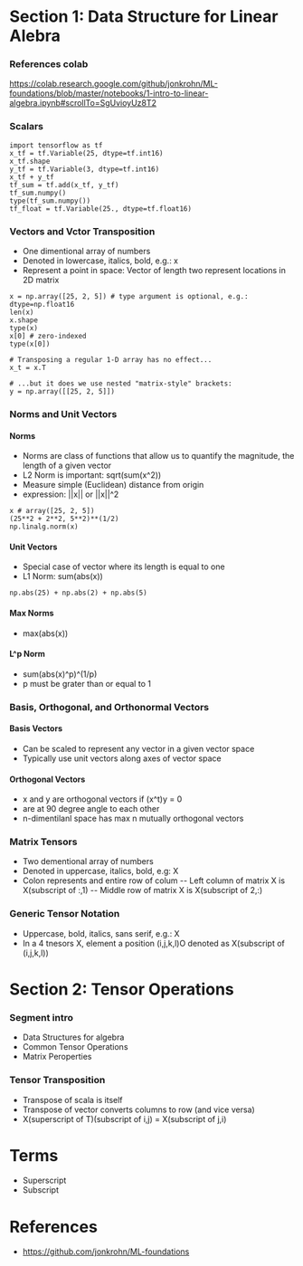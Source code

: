# Section 1: Data Structure for Linear Alebra

### References colab
https://colab.research.google.com/github/jonkrohn/ML-foundations/blob/master/notebooks/1-intro-to-linear-algebra.ipynb#scrollTo=SgUvioyUz8T2

### Scalars
```
import tensorflow as tf
x_tf = tf.Variable(25, dtype=tf.int16)
x_tf.shape
y_tf = tf.Variable(3, dtype=tf.int16)
x_tf + y_tf
tf_sum = tf.add(x_tf, y_tf)
tf_sum.numpy()
type(tf_sum.numpy())
tf_float = tf.Variable(25., dtype=tf.float16)
```

### Vectors and Vctor Transposition
- One dimentional array of numbers
- Denoted in lowercase, italics, bold, e.g.: x
- Represent a point in space: Vector of length two represent locations in 2D matrix
```
x = np.array([25, 2, 5]) # type argument is optional, e.g.: dtype=np.float16
len(x)
x.shape
type(x)
x[0] # zero-indexed
type(x[0])
```

```
# Transposing a regular 1-D array has no effect...
x_t = x.T

# ...but it does we use nested "matrix-style" brackets: 
y = np.array([[25, 2, 5]])
```

### Norms and Unit Vectors
#### Norms
- Norms are class of functions that allow us to quantify the magnitude, the length of a given vector
- L2 Norm is important: sqrt(sum(x^2))
- Measure simple (Euclidean) distance from origin
- expression: ||x|| or ||x||^2
```
x # array([25, 2, 5])
(25**2 + 2**2, 5**2)**(1/2)
np.linalg.norm(x)
```
#### Unit Vectors
- Special case of vector where its length is equal to one
- L1 Norm: sum(abs(x))
```
np.abs(25) + np.abs(2) + np.abs(5)
```
#### Max Norms
- max(abs(x))
#### L^p Norm
- sum(abs(x)^p)^(1/p)
- p must be grater than or equal to 1

### Basis, Orthogonal, and Orthonormal Vectors
#### Basis Vectors
- Can be scaled to represent any vector in a given vector space
- Typically use unit vectors along axes of vector space

#### Orthogonal Vectors
- x and y are orthogonal vectors if (x^t)y = 0
- are at 90 degree angle to each other
- n-dimentilanl space has max n mutually orthogonal vectors

### Matrix Tensors
- Two dementional array of numbers
- Denoted in uppercase, italics, bold, e.g: X
- Colon represents and entire row of colum
-- Left column of matrix X is X(subscript of :,1)
-- Middle row of matrix X is X(subscript of 2,:)

### Generic Tensor Notation
- Uppercase, bold, italics, sans serif, e.g.: X
- In a 4 tnesors X, element a position (i,j,k,l)O denoted as X(subscript of (i,j,k,l))


# Section 2: Tensor Operations

### Segment intro
- Data Structures for algebra
- Common Tensor Operations
- Matrix Peroperties

### Tensor Transposition
- Transpose of scala is itself
- Transpose of vector converts columns to row (and vice versa)
- X(superscript of T)(subscript of i,j) = X(subscript of j,i)



# Terms
- Superscript
- Subscript

# References
- https://github.com/jonkrohn/ML-foundations
